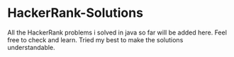 # HackerRank-Solutions
All the HackerRank problems i solved in java so far will be added here. Feel free to check and learn. Tried my best to make the solutions understandable.
